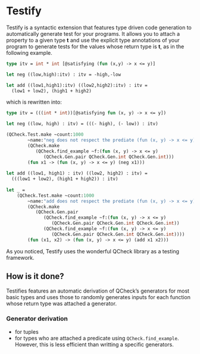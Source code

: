 # Testify
Testify is a syntactic extension that features type driven code
generation to automatically generate test for your programs. It
allows you to attach a property to a given type **t** and use the explicit
type annotations of your program to generate tests for the values whose return type is  **t**, as in the following example.

```OCaml
type itv = int * int [@satisfying (fun (x,y) -> x <= y)]

let neg ((low,high):itv) : itv = -high,-low

let add ((low1,high1):itv) ((low2,high2):itv) : itv =
  (low1 + low2), (high1 + high2)
```

which is rewritten into:

```OCaml
type itv = (((int * int))[@satisfying fun (x, y) -> x <= y])

let neg ((low, high) : itv) = (((- high), (- low)) : itv)

(QCheck.Test.make ~count:1000
        ~name:"neg does not respect the prediate (fun (x, y) -> x <= y) for some input"
        (QCheck.make
           (QCheck.find_example ~f:(fun (x, y) -> x <= y)
              (QCheck.Gen.pair QCheck.Gen.int QCheck.Gen.int)))
        (fun x1 -> (fun (x, y) -> x <= y) (neg x1)))
        
let add ((low1, high1) : itv) ((low2, high2) : itv) =
  (((low1 + low2), (high1 + high2)) : itv)
  
let _ = 
    (QCheck.Test.make ~count:1000
        ~name:"add does not respect the prediate (fun (x, y) -> x <= y) for some input"
        (QCheck.make
           (QCheck.Gen.pair
              (QCheck.find_example ~f:(fun (x, y) -> x <= y)
                 (QCheck.Gen.pair QCheck.Gen.int QCheck.Gen.int))
              (QCheck.find_example ~f:(fun (x, y) -> x <= y)
                 (QCheck.Gen.pair QCheck.Gen.int QCheck.Gen.int))))
        (fun (x1, x2) -> (fun (x, y) -> x <= y) (add x1 x2)))
```

As you noticed, Testify uses the wonderful QCheck library as a testing framework.

## How is it done?
Testifies features an automatic derivation of QCheck’s generators for most basic types and uses those to randomly generates inputs for each function whose return type was attached a generator.

### Generator derivation
- for tuples
- for types who are attached a predicate using ```QCheck.find_example```. However, this is less efficient than writting a specific generators.
